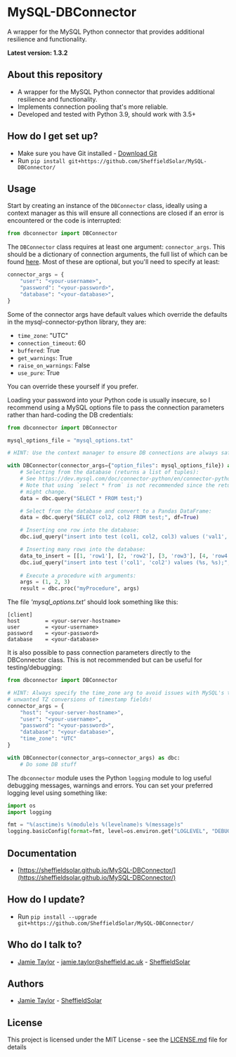 # MySQL-DBConnector

A  wrapper for the MySQL Python connector that provides additional resilience and functionality.

**Latest version: 1.3.2**

## About this repository

* A wrapper for the MySQL Python connector that provides additional resilience and functionality.
* Implements connection pooling that's more reliable.
* Developed and tested with Python 3.9, should work with 3.5+

## How do I get set up?

* Make sure you have Git installed - [Download Git](https://git-scm.com/downloads)
* Run `pip install git+https://github.com/SheffieldSolar/MySQL-DBConnector/`

## Usage
Start by creating an instance of the `DBConnector` class, ideally using a context manager as this will ensure all connections are closed if an error is encountered or the code is interrupted:

```Python
from dbconnector import DBConnector
```

The `DBConnector` class requires at least one argument: `connector_args`. This should be a dictionary of connection arguments, the full list of which can be found [here](https://dev.mysql.com/doc/connector-python/en/connector-python-connectargs.html). Most of these are optional, but you'll need to specify at least:

```Python
connector_args = {
    "user": "<your-username>",
    "password": "<your-password>",
    "database": "<your-database>",
}
```

Some of the connector args have default values which override the defaults in the mysql-connector-python library, they are:

- `time_zone`: "UTC"
- `connection_timeout`: 60
- `buffered`: True
- `get_warnings`: True
- `raise_on_warnings`: False
- `use_pure`: True

You can override these yourself if you prefer.

Loading your password into your Python code is usually insecure, so I recommend using a MySQL options file to pass the connection parameters rather than hard-coding the DB credentials:
```Python
from dbconnector import DBConnector

mysql_options_file = "mysql_options.txt"

# HINT: Use the context manager to ensure DB connections are always safely closed

with DBConnector(connector_args={"option_files": mysql_options_file}) as dbc:
    # Selecting from the database (returns a list of tuples):
    # See https://dev.mysql.com/doc/connector-python/en/connector-python-api-mysqlcursor-fetchall.html
    # Note that using `select * from` is not recommended since the returned columns or their order
    # might change.
    data = dbc.query("SELECT * FROM test;")

    # Select from the database and convert to a Pandas DataFrame:
    data = dbc.query("SELECT col2, col2 FROM test;", df=True)

    # Inserting one row into the database:
    dbc.iud_query("insert into test (col1, col2, col3) values ('val1', 'val2', 'val3');")

    # Inserting many rows into the database:
    data_to_insert = [[1, 'row1'], [2, 'row2'], [3, 'row3'], [4, 'row4']]
    dbc.iud_query("insert into test ('col1', 'col2') values (%s, %s);", data_to_insert)
    
    # Execute a procedure with arguments:
    args = (1, 2, 3)
    result = dbc.proc("myProcedure", args)
```

The file _'mysql_options.txt'_ should look something like this:

```
[client]
host        = <your-server-hostname>
user        = <your-username>
password    = <your-password>
database    = <your-database>
```

It is also possible to pass connection parameters directly to the DBConnector class. This is not recommended but can be useful for testing/debugging:

```Python
from dbconnector import DBConnector

# HINT: Always specify the time_zone arg to avoid issues with MySQL's timezone-naive datetimes or
# unwanted TZ conversions of timestamp fields!
connector_args = {
    "host": "<your-server-hostname>",
    "user": "<your-username>",
    "password": "<your-password>",
    "database": "<your-database>",
    "time_zone": "UTC"
}

with DBConnector(connector_args=connector_args) as dbc:
    # Do some DB stuff
```

The `dbconnector` module uses the Python `logging` module to log useful debugging messages, warnings and errors. You can set your preferred logging level using something like:

```Python
import os
import logging

fmt = "%(asctime)s %(module)s %(levelname)s %(message)s"
logging.basicConfig(format=fmt, level=os.environ.get("LOGLEVEL", "DEBUG"))
```

## Documentation

- [https://sheffieldsolar.github.io/MySQL-DBConnector/](https://sheffieldsolar.github.io/MySQL-DBConnector/)

## How do I update?

- Run `pip install --upgrade git+https://github.com/SheffieldSolar/MySQL-DBConnector/`

## Who do I talk to?

- [Jamie Taylor](https://github.com/JamieTaylor-TUOS) - [jamie.taylor@sheffield.ac.uk](mailto:jamie.taylor@sheffield.ac.uk "Email Jamie") - [SheffieldSolar](https://github.com/SheffieldSolar)

## Authors

- [Jamie Taylor](https://github.com/JamieTaylor-TUOS) - [SheffieldSolar](https://github.com/SheffieldSolar)

## License

This project is licensed under the MIT License - see the [LICENSE.md](LICENSE.md) file for details
